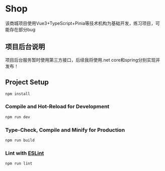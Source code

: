 # Shop

该商城项目使用Vue3+TypeScript+Pinia等技术机构为基础开发，练习项目，可能存在部分bug

## 项目后台说明
项目后台服务暂时使用第三方接口，后续我将使用.net core和spring分别实现并发布！


## Project Setup

```sh
npm install
```

### Compile and Hot-Reload for Development

```sh
npm run dev
```

### Type-Check, Compile and Minify for Production

```sh
npm run build
```

### Lint with [ESLint](https://eslint.org/)

```sh
npm run lint
```
